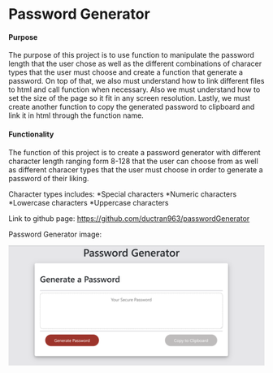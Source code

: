 # Password Generator

#### Purpose

The purpose of this project is to use function to manipulate the password length that the user chose as well as the different combinations of characer types that the user must choose and create a function that generate a password. On top of that, we also must understand how to link different files to html and call function when necessary. Also we must understand how to set the size of the page so it fit in any screen resolution. Lastly, we must create another function to copy the generated password to clipboard and link it in html through the function name. 

#### Functionality

The function of this project is to create a password generator with different character length ranging form 8-128 that the user can choose from as well as different characer types that the user must choose in order to generate a password of their liking.

Character types includes:
*Special characters 
*Numeric characters
*Lowercase characters
*Uppercase characters

Link to github page: https://github.com/ductran963/passwordGenerator

Password Generator image:

![image info](./assets/images/pass.png)

